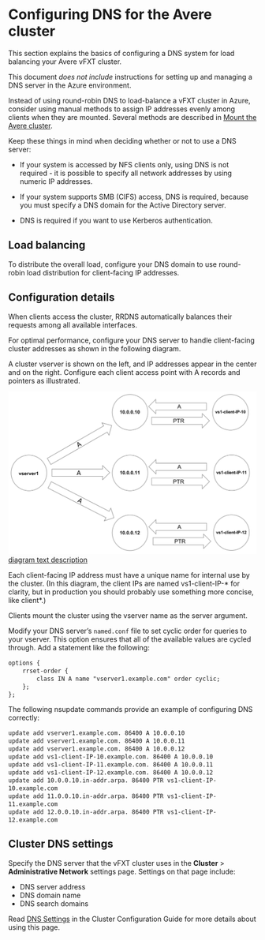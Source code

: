 # Configuring DNS for the Avere cluster

This section explains the basics of configuring a DNS system for load balancing your Avere vFXT cluster. 

This document *does not include* instructions for setting up and managing a DNS server in the Azure environment. 

Instead of using round-robin DNS to load-balance a vFXT cluster in Azure, consider using manual methods to assign IP addresses evenly among clients when they are mounted. Several methods are described in [Mount the Avere cluster](mount_clients.md). 

Keep these things in mind when deciding whether or not to use a DNS server: 

* If your system is accessed by NFS clients only, using DNS is not required - it is possible to specify all network addresses by using numeric IP addresses. 

* If your system supports SMB (CIFS) access, DNS is required, because you must specify a DNS domain for the Active Directory server.

* DNS is required if you want to use Kerberos authentication.

## Load balancing

To distribute the overall load, configure your DNS domain to use round-robin load distribution for client-facing IP addresses.

## Configuration details

When clients access the cluster, RRDNS automatically balances their requests among all available interfaces.

For optimal performance, configure your DNS server to handle client-facing cluster addresses as shown in the following diagram.

A cluster vserver is shown on the left, and IP addresses appear in the center and on the right. Configure each client access point with A records and pointers as illustrated.

![Avere cluster round-robin DNS diagram - separate text description file provided](images/rrdns_diagram.png) [diagram text description](rrdns_alt-text.txt)

Each client-facing IP address must have a unique name for internal use by the cluster. (In this diagram, the client IPs are named vs1-client-IP-* for clarity, but in production you should probably use something more concise, like client*.)

Clients mount the cluster using the vserver name as the server argument. 

Modify your DNS server’s ``named.conf`` file to set cyclic order for queries to your vserver. This option ensures that all of the available values are cycled through. Add a statement like the following:

```
options {
    rrset-order {
        class IN A name "vserver1.example.com" order cyclic;
    };
};
```

The following nsupdate commands provide an example of configuring DNS correctly:

```
update add vserver1.example.com. 86400 A 10.0.0.10
update add vserver1.example.com. 86400 A 10.0.0.11
update add vserver1.example.com. 86400 A 10.0.0.12
update add vs1-client-IP-10.example.com. 86400 A 10.0.0.10
update add vs1-client-IP-11.example.com. 86400 A 10.0.0.11
update add vs1-client-IP-12.example.com. 86400 A 10.0.0.12
update add 10.0.0.10.in-addr.arpa. 86400 PTR vs1-client-IP-10.example.com
update add 11.0.0.10.in-addr.arpa. 86400 PTR vs1-client-IP-11.example.com
update add 12.0.0.10.in-addr.arpa. 86400 PTR vs1-client-IP-12.example.com
```

## Cluster DNS settings

Specify the DNS server that the vFXT cluster uses in the **Cluster** > **Administrative Network** settings page. Settings on that page include:

* DNS server address
* DNS domain name
* DNS search domains

Read [DNS Settings](<http://library.averesystems.com/ops_guide/4_7/gui_admin_network.html#gui-dns>) in the Cluster Configuration Guide for more details about using this page.


